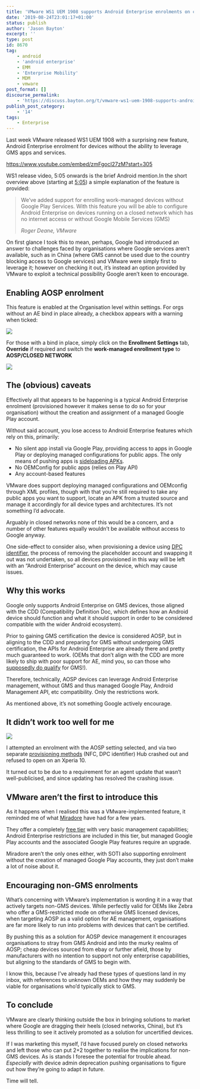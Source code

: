 ```yaml
---
title: 'VMware WS1 UEM 1908 supports Android Enterprise enrolments on closed networks and AOSP devices'
date: '2019-08-24T23:01:17+01:00'
status: publish
author: 'Jason Bayton'
excerpt: ''
type: post
id: 8670
tag:
    - android
    - 'android enterprise'
    - EMM
    - 'Enterprise Mobility'
    - MDM
    - vmware
post_format: []
discourse_permalink:
    - 'https://discuss.bayton.org/t/vmware-ws1-uem-1908-supports-android-enterprise-enrolments-on-closed-networks-and-aosp-devices/313'
publish_post_category:
    - '14'
tags:
    - Enterprise
---
```

Last week VMware released WS1 UEM 1908 with a surprising new feature, Android Enterprise enrolment for devices without the ability to leverage GMS apps and services.

https://www.youtube.com/embed/zmFgocI27zM?start=305

WS1 release video, 5:05 onwards is the brief Android mention.</figcaption></figure>In the short overview above (starting at [5:05](https://youtu.be/zmFgocI27zM?t=305)) a simple explanation of the feature is provided:

> We’ve added support for enrolling work-managed devices without Google Play Services. With this feature you will be able to configure Android Enterprise on devices running on a closed network which has no internet access or without Google Mobile Services (GMS)
> 
> <cite>Roger Deane, VMware</cite>

On first glance I took this to mean, perhaps, Google had introduced an answer to challenges faced by organisations where Google services aren’t available, such as in China (where GMS cannot be used due to the country blocking access to Google services) and VMware were simply first to leverage it; however on checking it out, it’s instead an option provided by VMware to exploit a technical possibility Google aren’t keen to encourage.

Enabling AOSP enrolment
-----------------------

This feature is enabled at the Organisation level within settings. For orgs without an AE bind in place already, a checkbox appears with a warning when ticked:

![](https://r2_worker.bayton.workers.dev/uploads/2019/08/2019-08-24-00.53.06.gif)

For those with a bind in place, simply click on the **Enrollment Settings** tab, **Override** if required and switch the **work-managed enrollment type** to **AOSP/CLOSED NETWORK**

![](https://r2_worker.bayton.workers.dev/uploads/2019/08/2019-08-24-00.54.33.gif)

The (obvious) caveats
---------------------

Effectively all that appears to be happening is a typical Android Enterprise enrolment (provisioned however it makes sense to do so for your organisation) without the creation and assignment of a managed Google Play account.

Without said account, you lose access to Android Enterprise features which rely on this, primarily:

- No silent app install via Google Play, providing access to apps in Google Play or deploying managed configurations for public apps. The only means of pushing apps is [sideloading APKs](/android/why-you-shouldnt-install-apps-from-unknown-sources/).
- No OEMConfig for public apps (relies on Play API)
- Any account-based features

VMware does support deploying managed configurations and OEMconfig through XML profiles, though with that you’re still required to take any public apps you want to support, locate an APK from a trusted source and manage it accordingly for all device types and architectures. It’s not something I’d advocate.

Arguably in closed networks none of this would be a concern, and a number of other features equally wouldn’t be available without access to Google anyway.

One side-effect to consider also, when provisioning a device using [DPC identifier](/android/android-enterprise-dpc-identifier-collection/), the process of removing the placeholder account and swapping it out was not undertaken, so all devices provisioned in this way will be left with an “Android Enterprise” account on the device, which may cause issues.

Why this works
--------------

Google only supports Android Enterprise on GMS devices, those aligned with the CDD (Compatibility Definition Doc, which defines how an Android device should function and what it should support in order to be considered compatible with the wider Android ecosystem).

Prior to gaining GMS certification the device is considered AOSP, but in aligning to the CDD and preparing for GMS without undergoing GMS certification, the APIs for Android Enterprise are already there and pretty much guaranteed to work. (OEMs that don’t align with the CDD are more likely to ship with poor support for AE, mind you, so can those who [supposedly do qualify](/android/android-enterprise-device-support/poco-f1-android-enterprise-validation-report/) for GMS!).

Therefore, technically, AOSP devices can leverage Android Enterprise management, without GMS and thus managed Google Play, Android Management API, etc compatibility. Only the restrictions work.

As mentioned above, it’s not something Google actively encourage.

It didn’t work too well for me
------------------------------

![](https://r2_worker.bayton.workers.dev/uploads/2019/08/Screenshot_20190823-230254.png)

I attempted an enrolment with the AOSP setting selected, and via two separate [provisioning methods](/android/infobyte-did-you-know-android-enterprise-work-managed-provisioning-methods/) (NFC, DPC identifier) Hub crashed out and refused to open on an Xperia 10.

It turned out to be due to a requirement for an agent update that wasn’t well-publicised, and since updating has resolved the crashing issue.

VMware aren’t the first to introduce this
-----------------------------------------

As it happens when I realised this was a VMware-implemented feature, it reminded me of what [Miradore](https://www.miradore.com/product/) have had for a few years.

They offer a completely [free tier](/2015/03/miradore-online-mdm-review-a-second-look/) with very basic management capabilities; Android Enterprise restrictions are included in this tier, but managed Google Play accounts and the associated Google Play features require an upgrade.

Miradore aren’t the only ones either, with SOTI also supporting enrolment without the creation of managed Google Play accounts, they just don’t make a lot of noise about it.

Encouraging non-GMS enrolments
------------------------------

What’s concerning with VMware’s implementation is wording it in a way that actively targets non-GMS devices. While perfectly valid for OEMs like Zebra who offer a GMS-restricted mode on otherwise GMS licensed devices, when targeting AOSP as a valid option for AE management, organisations are far more likely to run into problems with devices that can’t be certified.

By pushing this as a solution for AOSP device management it encourages organisations to stray from GMS Android and into the murky realms of AOSP; cheap devices sourced from ebay or further afield, those by manufacturers with no intention to support not only enterprise capabilities, but aligning to the standards of GMS to begin with.

I know this, because I’ve already had these types of questions land in my inbox, with references to unknown OEMs and how they may suddenly be viable for organisations who’d typically stick to GMS.

To conclude
-----------

VMware are clearly thinking outside the box in bringing solutions to market where Google are dragging their heels (closed networks, China), but it’s less thrilling to see it actively promoted as a solution for uncertified devices.

If I was marketing this myself, I’d have focused purely on closed networks and left those who can put 2+2 together to realise the implications for non-GMS devices. As is stands I foresee the potential for trouble ahead. *Especially* with device admin deprecation pushing organisations to figure out how they’re going to adapt in future.

Time will tell.